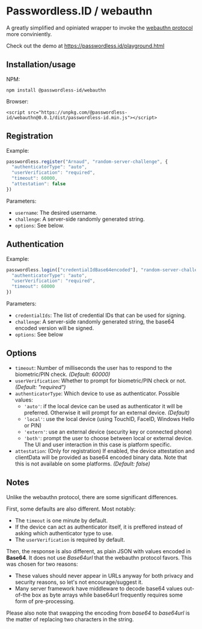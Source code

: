 Passwordless.ID / webauthn
==========================

A greatly simplified and opiniated wrapper to invoke the [webauthn protocol](https://w3c.github.io/webauthn/) more conviniently. 

Check out the demo at https://passwordless.id/playground.html

Installation/usage
------------------

NPM:

    npm install @passwordless-id/webauthn

Browser:

    <script src="https://unpkg.com/@passwordless-id/webauthn@0.0.1/dist/passwordless-id.min.js"></script>


Registration
------------

Example:

```js
passwordless.register("Arnaud", "random-server-challenge", {
  "authenticatorType": "auto",
  "userVerification": "required",
  "timeout": 60000,
  "attestation": false
})
```

Parameters:

- `username`: The desired username.
- `challenge`: A server-side randomly generated string.
- `options`: See below.

Authentication
--------------

Example:

```js
passwordless.login(["credentialIdBase64encoded"], "random-server-challenge", {
  "authenticatorType": "auto",
  "userVerification": "required",
  "timeout": 60000
})
```

Parameters:

- `credentialIds`: The list of credential IDs that can be used for signing.
- `challenge`: A server-side randomly generated string, the base64 encoded version will be signed.
- `options`: See below

Options
-------

- `timeout`: Number of milliseconds the user has to respond to the biometric/PIN check. *(Default: 60000)*
- `userVerification`: Whether to prompt for biometric/PIN check or not. *(Default: "required")*
- `authenticatorType`: Which device to use as authenticator. Possible values:
    - `'auto'`: if the local device can be used as authenticator it will be preferred. Otherwise it will prompt for an external device. *(Default)*
    - `'local'`: use the local device (using TouchID, FaceID, Windows Hello or PIN)
    - `'extern'`: use an external device (security key or connected phone)
    - `'both'`: prompt the user to choose between local or external device. The UI and user interaction in this case is platform specific.
- `attestation`: (Only for registration) If enabled, the device attestation and clientData will be provided as base64 encoded binary data. Note that this is not available on some platforms. *(Default: false)*

Notes
-----

Unlike the webauthn protocol, there are some significant differences.

First, some defaults are also different. Most notably:

- The `timeout` is one minute by default.
- If the device can act as authenticator itself, it is preffered instead of asking which authenticator type to use.
- The `userVerification` is required by default.


Then, the response is also different, as plain JSON with values encoded in **Base64**. It does not use *Base64url* that the webauthn protocol favors. This was chosen for two reasons:

- These values should never appear in URLs anyway for both privacy and security reasons, so let's not encourage/suggest it.
- Many server framework have middleware to decode base64 values out-of-the box as byte arrays while base64url frequently requires some form of pre-processing.

Please also note that swapping the encoding from *base64* to *base64url* is the matter of replacing two characters in the string.
